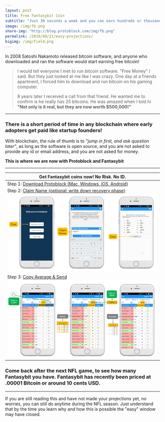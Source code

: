 ```yaml
---
layout: post
title: Free Fantasybit Coin
subtitle: "Just 30 seconds a week and you can earn hundreds or thousands of Fantasybit, a cryptocurrency based on NFL statistics and a token of fanasy football skill"
image: /img/fb.png
share-img: "http://blog.protoblock.com/img/fb.png"
permalink: /2018/09/21/easy-projections/
bigimg: /img/field.png
---
```


In 2008 Satoshi Nakamoto released bitcoin software, and anyone who downloaded and ran the software would start earning free bitcoin! 

> I would tell everyone I met to run bitcoin software. "Free Money" I said. But they just looked at me like I was crazy. One day at a friends apartment, I forced him to download and run bitcoin on his gaming computer.
>
> 8 years later I received a call from that friend. He wanted me to confirm is he really has 25 bitcoins. He was amazed when I told hi **"Not only is it real, but they are now worth $500,000!"**

----

### There is a short period of time in any blockchain where early adopters get paid like startup founders!  

With blockchain, the rule of thumb is to *"jump in first, and ask question later"*, as long as the software is open source, and you are not asked to provide any id or email address, and you are not asked for money. 

**This is where we are now with Protoblock and Fantasybit** 

----

| Get Fantasybit coins now! No Risk. No ID.  
| ------------
| Step 1: [Download Protoblock (Mac, Windows, iOS, Android) ](http://protoblock.com/downloads.html) 
| Step 2: [Claim Name (optional: write down recovery phase) ![Claim Fantasy Name](/img/claim3.png)](/img/claim3.png)
| Step 3: [Copy Average & Send ![Copy and Send](/img/copysend.png)](/img/copysend.png)


### Come back after the next NFL game, to see how many Fantasybit you have. Fantasybit has recently been priced at .00001 Bitcoin or around 10 cents USD. 

---

If you are still reading this and have not made your projections yet, no worries, you can still do anytime during the NFL season. Just understand that by the time you learn why and how this is possible the "easy" window may have closed. 

